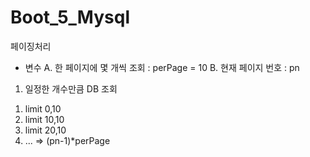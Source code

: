 # Boot_5_Mysql
 
 페이징처리
 
 - 변수
 A. 한 페이지에 몇 개씩 조회 : perPage = 10
 B. 현재 페이지 번호 : pn
 
 
 1. 일정한 개수만큼 DB 조회
  1) limit 0,10
  2) limit 10,10
  3) limit 20,10
  4) ...
  => (pn-1)*perPage
